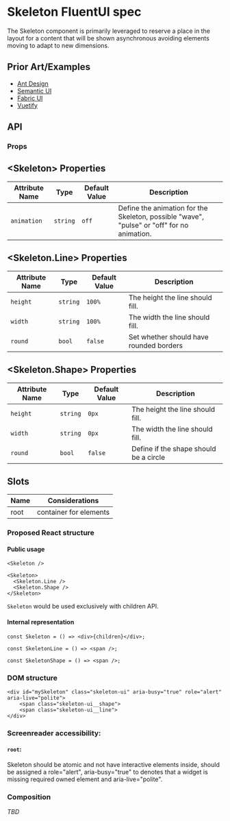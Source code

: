 # Skeleton FluentUI spec

The Skeleton component is primarily leveraged to reserve a place in the layout for a content that will be shown asynchronous avoiding elements moving to adapt to new dimensions.

## Prior Art/Examples <a href="#prior-art" id="prior-art"></a>

- [Ant Design](https://ant.design/components/skeleton/)
- [Semantic UI](https://semantic-ui.com/elements/placeholder.html)
- [Fabric UI](https://developer.microsoft.com/en-us/fluentui#/controls/web/shimmer)
- [Vuetify](https://vuetifyjs.com/en/components/skeleton-loaders/)

## API

### Props

## &lt;Skeleton&gt; Properties <a href="#skeleton-properties" id="skeleton-properties"></a>

| Attribute Name | Type     | Default Value | Description                                                                                |
| -------------- | -------- | ------------- | ------------------------------------------------------------------------------------------ |
| `animation`    | `string` | `off`         | Define the animation for the Skeleton, possible "wave", "pulse" or "off" for no animation. |

## &lt;Skeleton.Line&gt; Properties <a href="#skeleton-line-properties" id="skeleton-line-properties"></a>

| Attribute Name | Type     | Default Value | Description                             |
| -------------- | -------- | ------------- | --------------------------------------- |
| `height`       | `string` | `100%`        | The height the line should fill.        |
| `width`        | `string` | `100%`        | The width the line should fill.         |
| `round`        | `bool`   | `false`       | Set whether should have rounded borders |

## &lt;Skeleton.Shape&gt; Properties <a href="#skeleton-shape-properties" id="skeleton-shape-properties"></a>

| Attribute Name | Type     | Default Value | Description                            |
| -------------- | -------- | ------------- | -------------------------------------- |
| `height`       | `string` | `0px`         | The height the line should fill.       |
| `width`        | `string` | `0px`         | The width the line should fill.        |
| `round`        | `bool`   | `false`       | Define if the shape should be a circle |

## Slots

| Name | Considerations         |
| ---- | ---------------------- |
| root | container for elements |

### Proposed React structure

#### Public usage

```TSX
<Skeleton />

<Skeleton>
  <Skeleton.Line />
  <Skeleton.Shape />
</Skeleton>
```

`Skeleton` would be used exclusively with children API.

#### Internal representation

```typescript=
const Skeleton = () => <div>{children}</div>;

const SkeletonLine = () => <span />;

const SkeletonShape = () => <span />;
```

### DOM structure

```htmlmixed
<div id="mySkeleton" class="skeleton-ui" aria-busy="true" role="alert" aria-live="polite">
    <span class="skeleton-ui__shape">
    <span class="skeleton-ui__line">
</div>
```

### Screenreader accessibility:

#### `root`:

Skeleton should be atomic and not have interactive elements inside, should be assigned a role="alert", aria-busy="true" to denotes that a widget is missing required owned element and aria-live="polite".

### Composition

_TBD_
